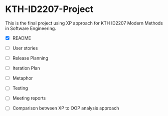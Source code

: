 # KTH-ID2207-Project

This is the final project using XP approach for KTH ID2207 Modern Methods in Software Engineering.

- [x] README
- [ ] User stories
- [ ] Release Planning
- [ ] Iteration Plan
- [ ] Metaphor
- [ ] Testing
- [ ] Meeting reports
- [ ] Comparison between XP to OOP analysis approach

